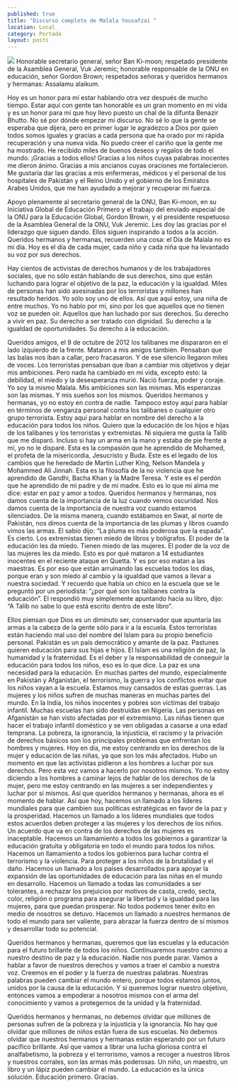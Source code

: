 ```yaml
---
published: true
title: "Discurso completo de Malala Yousafzai "
location: Local
category: Portada
layout: posts
---
```


![](http://i.imgur.com/flplZyvm.jpg)
Honorable secretario general, señor Ban Ki-moon; respetado presidente de la Asamblea General, Vuk Jeremic; honorable responsable de la ONU en educación, señor Gordon Brown; respetados señoras y queridos hermanos y hermanas: Assalamu alaikum.

Hoy es un honor para mí estar hablando otra vez después de mucho tiempo. Estar aquí con gente tan honorable es un gran momento en mi vida y es un honor para mí que hoy llevo puesto un chal de la difunta Benazir Bhutto. No sé por dónde empezar mi discurso. No sé lo que la gente se esperaba que dijera, pero en primer lugar le agradezco a Dios por quien todos somos iguales y gracias a cada persona que ha orado por mi rápida recuperación y una nueva vida. No puedo creer el cariño que la gente me ha mostrado. He recibido miles de buenos deseos y regalos de todo el mundo. ¡Gracias a todos ellos! Gracias a los niños cuyas palabras inocentes me dieron ánimo. Gracias a mis ancianos cuyas oraciones me fortalecieron. Me gustaría dar las gracias a mis enfermeras, médicos y el personal de los hospitales de Pakistán y el Reino Unido y el gobierno de los Emiratos Arabes Unidos, que me han ayudado a mejorar y recuperar mi fuerza.

Apoyo plenamente al secretario general de la ONU, Ban Ki-moon, en su Iniciativa Global de Educación Primero y el trabajo del enviado especial de la ONU para la Educación Global, Gordon Brown, y el presidente respetuoso de la Asamblea General de la ONU, Vuk Jeremic. Les doy las gracias por el liderazgo que siguen dando. Ellos siguen inspirando a todos a la acción. Queridos hermanos y hermanas, recuerden una cosa: el Día de Malala no es mi día. Hoy es el día de cada mujer, cada niño y cada niña que ha levantado su voz por sus derechos.

Hay cientos de activistas de derechos humanos y de los trabajadores sociales, que no sólo están hablando de sus derechos, sino que están luchando para lograr el objetivo de la paz, la educación y la igualdad. Miles de personas han sido asesinadas por los terroristas y millones han resultado heridos. Yo sólo soy uno de ellos. Así que aquí estoy, una niña de entre muchos. Yo no hablo por mí, sino por los que aquellos que no tienen voz se pueden oír. Aquellos que han luchado por sus derechos. Su derecho a vivir en paz. Su derecho a ser tratado con dignidad. Su derecho a la igualdad de oportunidades. Su derecho a la educación.

Queridos amigos, el 9 de octubre de 2012 los talibanes me dispararon en el lado izquierdo de la frente. Mataron a mis amigos también. Pensaban que las balas nos iban a callar, pero fracasaron. Y de ese silencio llegaron miles de voces. Los terroristas pensaban que iban a cambiar mis objetivos y dejar mis ambiciones. Pero nada ha cambiado en mi vida, excepto esto: la debilidad, el miedo y la desesperanza murió. Nació fuerza, poder y coraje. Yo soy la mismo Malala. Mis ambiciones son las mismas. Mis esperanzas son las mismas. Y mis sueños son los mismos. Queridos hermanos y hermanas, yo no estoy en contra de nadie. Tampoco estoy aquí para hablar en términos de venganza personal contra los talibanes o cualquier otro grupo terrorista. Estoy aquí para hablar en nombre del derecho a la educación para todos los niños. Quiero que la educación de los hijos e hijas de los talibanes y los terroristas y extremistas. Ni siquiera me gusta la Talib que me disparó.
Incluso si hay un arma en la mano y estaba de pie frente a mí, yo no le disparé. Esta es la compasión que he aprendido de Mohamed, el profeta de la misericordia, Jesucristo y Buda. Este es el legado de los cambios que he heredado de Martin Luther King, Nelson Mandela y Mohammed Ali Jinnah.
Esta es la filosofía de la no violencia que he aprendido de Gandhi, Bacha Khan y la Madre Teresa. Y este es el perdón que he aprendido de mi padre y de mi madre. Esto es lo que mi alma me dice: estar en paz y amor a todos.
Queridos hermanos y hermanas, nos damos cuenta de la importancia de la luz cuando vemos oscuridad. Nos damos cuenta de la importancia de nuestra voz cuando estamos silenciados. De la misma manera, cuando estábamos en Swat, al norte de Pakistán, nos dimos cuenta de la importancia de las plumas y libros cuando vimos las armas. El sabio dijo: “La pluma es más poderosa que la espada”. Es cierto. Los extremistas tienen miedo de libros y bolígrafos. El poder de la educación les da miedo. Tienen miedo de las mujeres. El poder de la voz de las mujeres les da miedo. Esto es por qué mataron a 14 estudiantes inocentes en el reciente ataque en Quetta. Y es por eso matan a las maestras. Es por eso que están arruinando las escuelas todos los días, porque eran y son miedo al cambio y la igualdad que vamos a llevar a nuestra sociedad. Y recuerdo que había un chico en la escuela que se le preguntó por un periodista: “¿por qué son los talibanes contra la educación”. El respondió muy simplemente apuntando hacia su libro, dijo: “A Talib no sabe lo que está escrito dentro de este libro”. 

Ellos piensan que Dios es un diminuto ser, conservador que apuntaría las armas a la cabeza de la gente sólo para ir a la escuela. Estos terroristas están haciendo mal uso del nombre del Islam para su propio beneficio personal. Pakistán es un país democrático y amante de la paz. Pastunes quieren educación para sus hijas e hijos. El Islam es una religión de paz, la humanidad y la fraternidad. Es el deber y la responsabilidad de conseguir la educación para todos los niños, eso es lo que dice. La paz es una necesidad para la educación. En muchas partes del mundo, especialmente en Pakistán y Afganistán, el terrorismo, la guerra y los conflictos evitar que los niños vayan a la escuela. Estamos muy cansados de estas guerras. Las mujeres y los niños sufren de muchas maneras en muchas partes del mundo.
En la India, los niños inocentes y pobres son víctimas del trabajo infantil. Muchas escuelas han sido destruidas en Nigeria. Las personas en Afganistán se han visto afectadas por el extremismo. Las niñas tienen que hacer el trabajo infantil doméstico y se ven obligadas a casarse a una edad temprana. La pobreza, la ignorancia, la injusticia, el racismo y la privación de derechos básicos son los principales problemas que enfrentan los hombres y mujeres.
Hoy en día, me estoy centrando en los derechos de la mujer y educación de las niñas, ya que son los más afectados. Hubo un momento en que las activistas pidieron a los hombres a luchar por sus derechos. Pero esta vez vamos a hacerlo por nosotros mismos. Yo no estoy diciendo a los hombres a caminar lejos de hablar de los derechos de la mujer, pero me estoy centrando en las mujeres a ser independientes y luchar por sí mismos. Así que queridos hermanos y hermanas, ahora es el momento de hablar. Así que hoy, hacemos un llamado a los líderes mundiales para que cambien sus políticas estratégicas en favor de la paz y la prosperidad. Hacemos un llamado a los líderes mundiales que todos estos acuerdos deben proteger a las mujeres y los derechos de los niños. Un acuerdo que va en contra de los derechos de las mujeres es inaceptable.
Hacemos un llamamiento a todos los gobiernos a garantizar la educación gratuita y obligatoria en todo el mundo para todos los niños. Hacemos un llamamiento a todos los gobiernos para luchar contra el terrorismo y la violencia. Para proteger a los niños de la brutalidad y el daño. Hacemos un llamado a los países desarrollados para apoyar la expansión de las oportunidades de educación para las niñas en el mundo en desarrollo. Hacemos un llamado a todas las comunidades a ser tolerantes, a rechazar los prejuicios por motivos de casta, credo, secta, color, religión o programa para asegurar la libertad y la igualdad para las mujeres, para que puedan prosperar. No todos podemos tener éxito en medio de nosotros se detuvo. Hacemos un llamado a nuestros hermanos de todo el mundo para ser valiente, para abrazar la fuerza dentro de sí mismos y desarrollar todo su potencial.

Queridos hermanos y hermanas, queremos que las escuelas y la educación para el futuro brillante de todos los niños. Continuaremos nuestro camino a nuestro destino de paz y la educación. Nadie nos puede parar. Vamos a hablar a favor de nuestros derechos y vamos a traer el cambio a nuestra voz. Creemos en el poder y la fuerza de nuestras palabras. Nuestras palabras pueden cambiar el mundo entero, porque todos estamos juntos, unidos por la causa de la educación. Y si queremos lograr nuestro objetivo, entonces vamos a empoderar a nosotros mismos con el arma del conocimiento y vamos a protegernos de la unidad y la fraternidad.

Queridos hermanos y hermanas, no debemos olvidar que millones de personas sufren de la pobreza y la injusticia y la ignorancia. No hay que olvidar que millones de niños están fuera de sus escuelas. No debemos olvidar que nuestros hermanos y hermanas están esperando por un futuro pacífico brillante.
Así que vamos a librar una lucha gloriosa contra el analfabetismo, la pobreza y el terrorismo, vamos a recoger a nuestros libros y nuestros corrales, son las armas más poderosas. Un niño, un maestro, un libro y un lápiz pueden cambiar el mundo. La educación es la única solución. Educación primero. Gracias.
